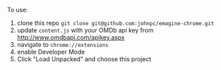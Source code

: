To use:

1. clone this repo `git clone git@github.com:johnpc/emagine-chrome.git`
2. update `content.js` with your OMDb api key from http://www.omdbapi.com/apikey.aspx
3. navigate to `chrome://extensions`
4. enable Developer Mode
5. Click "Load Unpacked" and choose this project
